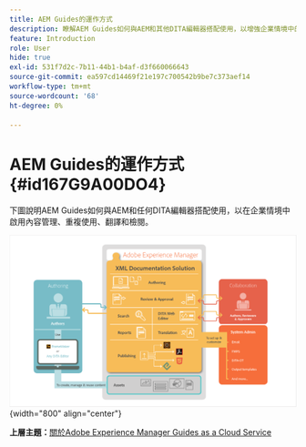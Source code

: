 ```yaml
---
title: AEM Guides的運作方式
description: 瞭解AEM Guides如何與AEM和其他DITA編輯器搭配使用，以增強企業情境中的內容管理、重複使用、翻譯和審閱。
feature: Introduction
role: User
hide: true
exl-id: 531f7d2c-7b11-44b1-b4af-d3f660066643
source-git-commit: ea597cd14469f21e197c700542b9be7c373aef14
workflow-type: tm+mt
source-wordcount: '68'
ht-degree: 0%

---
```


# AEM Guides的運作方式 {#id167G9A00DO4}

下圖說明AEM Guides如何與AEM和任何DITA編輯器搭配使用，以在企業情境中啟用內容管理、重複使用、翻譯和檢閱。

![](images/xml-add-on-how-it-works.png){width="800" align="center"}


**上層主題：**&#x200B;[&#x200B;關於Adobe Experience Manager Guides as a Cloud Service](../user-guide/intro.md)
